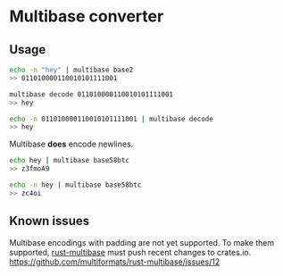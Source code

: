 # Multibase converter

## Usage

```bash
echo -n "hey" | multibase base2
>> 011010000110010101111001

multibase decode 011010000110010101111001
>> hey

echo -n 011010000110010101111001 | multibase decode
>> hey
```

Multibase **does** encode newlines.

```bash
echo hey | multibase base58btc
>> z3fmoA9

echo -n hey | multibase base58btc
>> zc4oi
```

## Known issues

Multibase encodings with padding are not yet supported. To make them supported,
[rust-multibase](https://github.com/multiformats/rust-multibase) must push recent changes to
crates.io. https://github.com/multiformats/rust-multibase/issues/12
